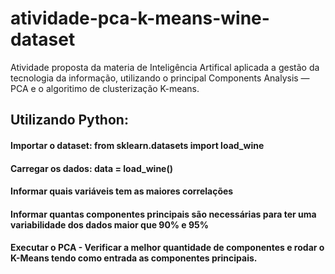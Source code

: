 # atividade-pca-k-means-wine-dataset
 Atividade proposta da materia de Inteligência Artifical aplicada a gestão da tecnologia da informação, utilizando o principal Components Analysis — PCA e o algoritimo de clusterização K-means.
## Utilizando Python:
#### Importar o dataset: from sklearn.datasets import load_wine
#### Carregar os dados: data = load_wine()
#### Informar quais variáveis tem as maiores correlações 
#### Informar quantas componentes principais são necessárias para ter uma variabilidade dos dados maior que 90% e  95%
#### Executar o PCA - Verificar a melhor quantidade de componentes e rodar o K-Means tendo como entrada as componentes principais.
